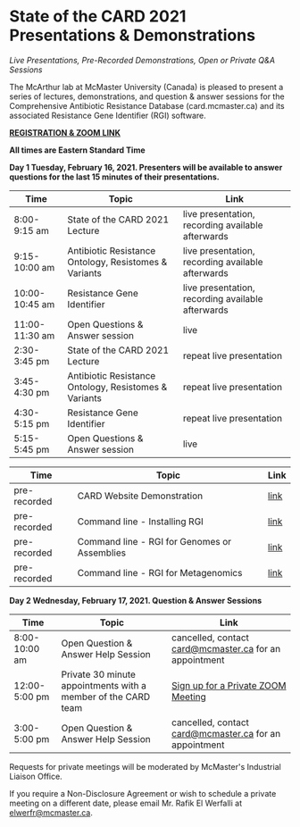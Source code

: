 # State of the CARD 2021 Presentations & Demonstrations
 
*Live Presentations, Pre-Recorded Demonstrations, Open or Private Q&A Sessions*

The McArthur lab at McMaster University (Canada) is pleased to present a series of lectures, demonstrations, and question & answer sessions for the Comprehensive Antibiotic Resistance Database (card.mcmaster.ca) and its associated Resistance Gene Identifier (RGI) software.

**[REGISTRATION & ZOOM LINK](https://zoom.us/webinar/register/WN_w8hrD-ImQmW4CPBytpI74g)**

**All times are Eastern Standard Time**

**Day 1 Tuesday, February 16, 2021. Presenters will be available to answer questions for the last 15 minutes of their presentations.**

| Time | Topic | Link |
| -------- | -------- | -------- |
| 8:00-9:15 am | State of the CARD 2021 Lecture | live presentation, recording available afterwards |
| 9:15-10:00 am | Antibiotic Resistance Ontology, Resistomes & Variants | live presentation, recording available afterwards |
| 10:00-10:45 am | Resistance Gene Identifier | live presentation, recording available afterwards |
| 11:00-11:30 am | Open Questions & Answer session | live |
| 2:30-3:45 pm | State of the CARD 2021 Lecture | repeat live presentation |
| 3:45-4:30 pm | Antibiotic Resistance Ontology, Resistomes & Variants | repeat live presentation |
| 4:30-5:15 pm | Resistance Gene Identifier | repeat live presentation |
| 5:15-5:45 pm | Open Questions & Answer session | live |

| Time | Topic | Link |
| -------- | -------- | -------- |
| pre-recorded | CARD Website Demonstration | [link](https://www.youtube.com/watch?v=Tb6K1NQ6NTs&ab_channel=McArthurLab) |
| pre-recorded | Command line - Installing RGI | [link](https://www.youtube.com/watch?v=pZI14a-K5HY&feature=youtu.be&ab_channel=McArthurLab) |
| pre-recorded | Command line - RGI for Genomes or Assemblies | [link](https://www.youtube.com/watch?v=qLHpcpmuoik&feature=youtu.be&ab_channel=McArthurLab)|
| pre-recorded | Command line - RGI for Metagenomics | [link](https://www.youtube.com/watch?v=TmZN29NppJw&feature=youtu.be&ab_channel=McArthurLab)|

**Day 2 Wednesday, February 17, 2021. Question & Answer Sessions**

| Time | Topic | Link |
| -------- | -------- | -------- | 
| 8:00-10:00 am | Open Question & Answer Help Session | cancelled, contact card@mcmaster.ca for an appointment |
| 12:00-5:00 pm | Private 30 minute appointments with a member of the CARD team | [Sign up for a Private ZOOM Meeting](https://forms.gle/DFhZnS8gHZu893fm8) |
| 3:00-5:00 pm | Open Question & Answer Help Session | cancelled, contact card@mcmaster.ca for an appointment |

Requests for private meetings will be moderated by McMaster's Industrial Liaison Office.

If you require a Non-Disclosure Agreement or wish to schedule a private meeting on a different date, please email Mr. Rafik El Werfalli at elwerfr@mcmaster.ca.
